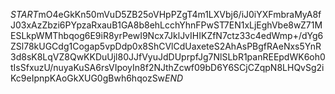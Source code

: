 $START$mO4eGkKn50mVuD5ZB25oVHpPZgT4m1LXVbj6/iJ0iYXFmbraMyA8fJ03xAzZbzi6PYpzaRxauB1GA8b8ehLcchYhnFPwST7EN1xLjEghVbe8wZ71MESLkpWMThbqog6E9iR8yrPewI9Ncx7JklJvIHIKZfN7ctz33c4edWmp+/dYg6ZSl78kUGCdg1Cogap5vpDdp0x8ShCVlCdUaxeteS2AhAsPBgfRAeNxs5YnR3d8sK8LqVZ8QwKKDuUjl80JJfVyuJdDUprpfJg7NlSLbR1panREEpdWK6oh0tIsSfxuzU/nuyaKuSA6rsVIpoyIn8f2NJthZcwf09bD6Y6SCjCZqpN8LHQvSg2iKc9eIpnpKAoGkXUG0gBwh6hqozSw$END$